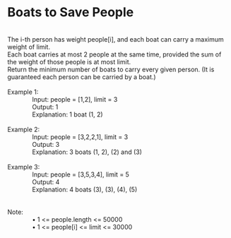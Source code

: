 <h1>Boats to Save People</h1>
<p><br>
The i-th person has weight people[i], and each boat can carry a maximum weight of limit.<br>
Each boat carries at most 2 people at the same time, provided the sum of the weight of those people is at most limit.<br>
Return the minimum number of boats to carry every given person.  (It is guaranteed each person can be carried by a boat.)<br>
<br> 
Example 1:<br>
&emsp;&emsp;&emsp;&emsp;Input: people = [1,2], limit = 3<br>
&emsp;&emsp;&emsp;&emsp;Output: 1<br>
&emsp;&emsp;&emsp;&emsp;Explanation: 1 boat (1, 2)<br>
<br>
Example 2:<br>
&emsp;&emsp;&emsp;&emsp;Input: people = [3,2,2,1], limit = 3<br>
&emsp;&emsp;&emsp;&emsp;Output: 3<br>
&emsp;&emsp;&emsp;&emsp;Explanation: 3 boats (1, 2), (2) and (3)<br>
<br>
Example 3:<br>
&emsp;&emsp;&emsp;&emsp;Input: people = [3,5,3,4], limit = 5<br>
&emsp;&emsp;&emsp;&emsp;Output: 4<br>
&emsp;&emsp;&emsp;&emsp;Explanation: 4 boats (3), (3), (4), (5)<br>
<br>
<br>
Note:<br>
&emsp;&emsp;&emsp;&emsp;•	1 <= people.length <= 50000<br>
&emsp;&emsp;&emsp;&emsp;•	1 <= people[i] <= limit <= 30000<br>
</p>
